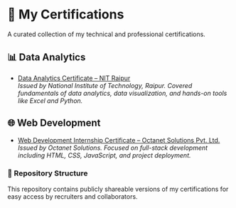 # 📜 My Certifications

A curated collection of my technical and professional certifications.


## 📊 Data Analytics

- [Data Analytics Certificate – NIT Raipur]()  
  *Issued by National Institute of Technology, Raipur. Covered fundamentals of data analytics, data visualization, and hands-on tools like Excel and Python.*


## 🌐 Web Development

- [Web Development Internship Certificate – Octanet Solutions Pvt. Ltd.]()  
  *Issued by Octanet Solutions. Focused on full-stack development including HTML, CSS, JavaScript, and project deployment.*


### 📁 Repository Structure

This repository contains publicly shareable versions of my certifications for easy access by recruiters and collaborators.
